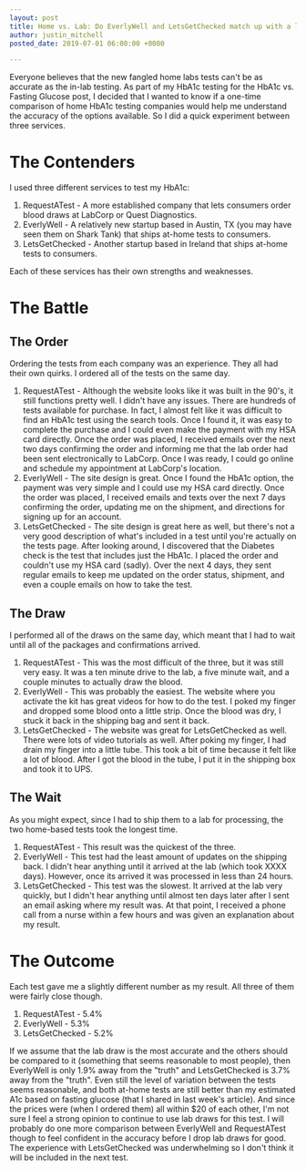 ```yaml
---
layout: post
title: Home vs. Lab: Do EverlyWell and LetsGetChecked match up with a lab draw for HbA1c?
author: justin_mitchell
posted_date: 2019-07-01 06:00:00 +0000

---
```


Everyone believes that the new fangled home labs tests can't be as accurate as the in-lab testing. As part of my HbA1c testing for the HbA1c vs. Fasting Glucose post, I decided that I wanted to know if a one-time comparison of home HbA1c testing companies would help me understand the accuracy of the options available. So I did a quick experiment between three services.

# The Contenders

I used three different services to test my HbA1c:

1. RequestATest - A more established company that lets consumers order blood draws at LabCorp or Quest Diagnostics.
2. EverlyWell - A relatively new startup based in Austin, TX (you may have seen them on Shark Tank) that ships at-home tests to consumers.
3. LetsGetChecked - Another startup based in Ireland that ships at-home tests to consumers.

Each of these services has their own strengths and weaknesses.

# The Battle

## The Order

Ordering the tests from each company was an experience. They all had their own quirks. I ordered all of the tests on the same day.

1. RequestATest - Although the website looks like it was built in the 90's, it still functions pretty well. I didn't have any issues. There are hundreds of tests available for purchase. In fact, I almost felt like it was difficult to find an HbA1c test using the search tools. Once I found it, it was easy to complete the purchase and I could even make the payment with my HSA card directly. Once the order was placed, I received emails over the next two days confirming the order and informing me that the lab order had been sent electronically to LabCorp. Once I was ready, I could go online and schedule my appointment at LabCorp's location.
2. EverlyWell - The site design is great. Once I found the HbA1c option, the payment was very simple and I could use my HSA card directly. Once the order was placed, I received emails and texts over the next 7 days confirming the order, updating me on the shipment, and directions for signing up for an account. 
3. LetsGetChecked - The site design is great here as well, but there's not a very good description of what's included in a test until you're actually on the tests page. After looking around, I discovered that the Diabetes check is the test that includes just the HbA1c. I placed the order and couldn't use my HSA card (sadly). Over the next 4 days, they sent regular emails to keep me updated on the order status, shipment, and even a couple emails on how to take the test. 

## The Draw

I performed all of the draws on the same day, which meant that I had to wait until all of the packages and confirmations arrived. 

1. RequestATest - This was the most difficult of the three, but it was still very easy. It was a ten minute drive to the lab, a five minute wait, and a couple minutes to actually draw the blood. 
2. EverlyWell - This was probably the easiest. The website where you activate the kit has great videos for how to do the test. I poked my finger and dropped some blood onto a little strip. Once the blood was dry, I stuck it back in the shipping bag and sent it back. 
3. LetsGetChecked - The website was great for LetsGetChecked as well. There were lots of video tutorials as well. After poking my finger, I had drain my finger into a little tube. This took a bit of time because it felt like a lot of blood. After I got the blood in the tube, I put it in the shipping box and took it to UPS.

## The Wait

As you might expect, since I had to ship them to a lab for processing, the two home-based tests took the longest time.

1. RequestATest - This result was the quickest of the three. 
2. EverlyWell - This test had the least amount of updates on the shipping back. I didn't hear anything until it arrived at the lab (which took XXXX days). However, once its arrived it was processed in less than 24 hours.
3. LetsGetChecked - This test was the slowest. It arrived at the lab very quickly, but I didn't hear anything until almost ten days later after I sent an email asking where my result was. At that point, I received a phone call from a nurse within a few hours and was given an explanation about my result. 

# The Outcome

Each test gave me a slightly different number as my result. All three of them were fairly close though.

1. RequestATest - 5.4%
2. EverlyWell - 5.3%
3. LetsGetChecked - 5.2%

If we assume that the lab draw is the most accurate and the others should be compared to it (something that seems reasonable to most people), then EverlyWell is only 1.9% away from the "truth" and LetsGetChecked is 3.7% away from the "truth". Even still the level of variation between the tests seems reasonable, and both at-home tests are still better than my estimated A1c based on fasting glucose (that I shared in last week's article). And since the prices were (when I ordered them) all within $20 of each other, I'm not sure I feel a strong opinion to continue to use lab draws for this test. I will probably do one more comparison between EverlyWell and RequestATest though to feel confident in the accuracy before I drop lab draws for good. The experience with LetsGetChecked was underwhelming so I don't think it will be included in the next test. 